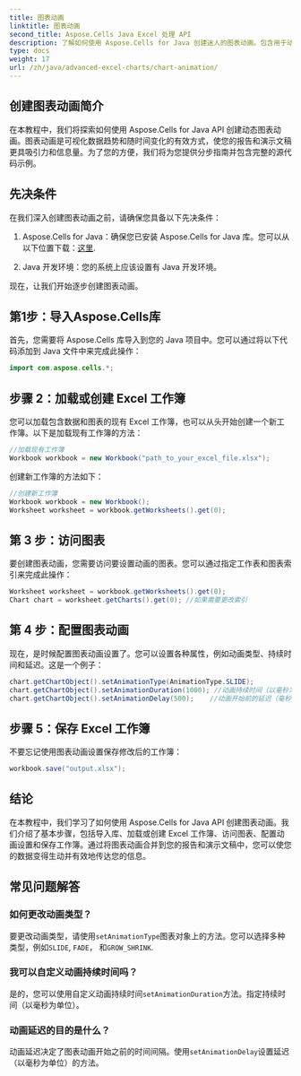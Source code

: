 ```yaml
---
title: 图表动画
linktitle: 图表动画
second_title: Aspose.Cells Java Excel 处理 API
description: 了解如何使用 Aspose.Cells for Java 创建迷人的图表动画。包含用于动态数据可视化的分步指南和源代码。
type: docs
weight: 17
url: /zh/java/advanced-excel-charts/chart-animation/
---
```


## 创建图表动画简介

在本教程中，我们将探索如何使用 Aspose.Cells for Java API 创建动态图表动画。图表动画是可视化数据趋势和随时间变化的有效方式，使您的报告和演示文稿更具吸引力和信息量。为了您的方便，我们将为您提供分步指南并包含完整的源代码示例。

## 先决条件

在我们深入创建图表动画之前，请确保您具备以下先决条件：

1.  Aspose.Cells for Java：确保您已安装 Aspose.Cells for Java 库。您可以从以下位置下载：[这里](https://releases.aspose.com/cells/java/).

2. Java 开发环境：您的系统上应该设置有 Java 开发环境。

现在，让我们开始逐步创建图表动画。

## 第1步：导入Aspose.Cells库

首先，您需要将 Aspose.Cells 库导入到您的 Java 项目中。您可以通过将以下代码添加到 Java 文件中来完成此操作：

```java
import com.aspose.cells.*;
```

## 步骤 2：加载或创建 Excel 工作簿

您可以加载包含数据和图表的现有 Excel 工作簿，也可以从头开始创建一个新工作簿。以下是加载现有工作簿的方法：

```java
//加载现有工作簿
Workbook workbook = new Workbook("path_to_your_excel_file.xlsx");
```

创建新工作簿的方法如下：

```java
//创建新工作簿
Workbook workbook = new Workbook();
Worksheet worksheet = workbook.getWorksheets().get(0);
```

## 第 3 步：访问图表

要创建图表动画，您需要访问要设置动画的图表。您可以通过指定工作表和图表索引来完成此操作：

```java
Worksheet worksheet = workbook.getWorksheets().get(0);
Chart chart = worksheet.getCharts().get(0); //如果需要更改索引
```

## 第 4 步：配置图表动画

现在，是时候配置图表动画设置了。您可以设置各种属性，例如动画类型、持续时间和延迟。这是一个例子：

```java
chart.getChartObject().setAnimationType(AnimationType.SLIDE);
chart.getChartObject().setAnimationDuration(1000); //动画持续时间（以毫秒为单位）
chart.getChartObject().setAnimationDelay(500);    //动画开始前的延迟（毫秒）
```

## 步骤 5：保存 Excel 工作簿

不要忘记使用图表动画设置保存修改后的工作簿：

```java
workbook.save("output.xlsx");
```

## 结论

在本教程中，我们学习了如何使用 Aspose.Cells for Java API 创建图表动画。我们介绍了基本步骤，包括导入库、加载或创建 Excel 工作簿、访问图表、配置动画设置和保存工作簿。通过将图表动画合并到您的报告和演示文稿中，您可以使您的数据变得生动并有效地传达您的信息。

## 常见问题解答

### 如何更改动画类型？

要更改动画类型，请使用`setAnimationType`图表对象上的方法。您可以选择多种类型，例如`SLIDE`, `FADE`， 和`GROW_SHRINK`.

### 我可以自定义动画持续时间吗？

是的，您可以使用自定义动画持续时间`setAnimationDuration`方法。指定持续时间（以毫秒为单位）。

### 动画延迟的目的是什么？

动画延迟决定了图表动画开始之前的时间间隔。使用`setAnimationDelay`设置延迟（以毫秒为单位）的方法。